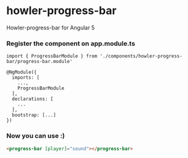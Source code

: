 # howler-progress-bar
Howler-progress-bar for Angular 5

### Register the component on app.module.ts
```
import { ProgressBarModule } from './components/howler-progress-bar/progress-bar.module'

@NgModule({
  imports: [
    ...,
    ProgressBarModule
  ],
  declarations: [
    ...
  ],
  bootstrap: [...]
})
```

### Now you can use :)

```html
<progress-bar [player]="sound"></progress-bar>
```
